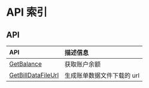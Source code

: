 # API 索引



## API

| API | 描述信息 |
|:---|:---|
|[GetBalance](api/ubill-api/get_balance)|获取账户余额|
|[GetBillDataFileUrl](api/ubill-api/get_bill_data_file_url)|生成账单数据文件下载的 url|



